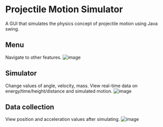 # Projectile Motion Simulator 
A GUI that simulates the physics concept of projectile motion using Java swing.

## Menu 
Navigate to other features.
![image](https://user-images.githubusercontent.com/46271636/149040280-2fc9321d-7ae9-4f70-a63c-b6f5fd3c98c2.png)
## Simulator
Change values of angle, velocity, mass. View real-time data on energy/time/height/distance and simulated motion.
![image](https://user-images.githubusercontent.com/46271636/149040444-eb8eae6e-6ca4-4af2-910e-2fe402178c6f.png)
## Data collection 
View position and acceleration values after simulating.
![image](https://user-images.githubusercontent.com/46271636/149040417-b6f1ed2e-5db8-4958-ad80-e2d2b81bd37d.png)
